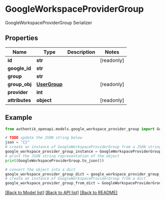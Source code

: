 # GoogleWorkspaceProviderGroup

GoogleWorkspaceProviderGroup Serializer

## Properties

Name | Type | Description | Notes
------------ | ------------- | ------------- | -------------
**id** | **str** |  | [readonly] 
**google_id** | **str** |  | 
**group** | **str** |  | 
**group_obj** | [**UserGroup**](UserGroup.md) |  | [readonly] 
**provider** | **int** |  | 
**attributes** | **object** |  | [readonly] 

## Example

```python
from authentik_openapi.models.google_workspace_provider_group import GoogleWorkspaceProviderGroup

# TODO update the JSON string below
json = "{}"
# create an instance of GoogleWorkspaceProviderGroup from a JSON string
google_workspace_provider_group_instance = GoogleWorkspaceProviderGroup.from_json(json)
# print the JSON string representation of the object
print(GoogleWorkspaceProviderGroup.to_json())

# convert the object into a dict
google_workspace_provider_group_dict = google_workspace_provider_group_instance.to_dict()
# create an instance of GoogleWorkspaceProviderGroup from a dict
google_workspace_provider_group_from_dict = GoogleWorkspaceProviderGroup.from_dict(google_workspace_provider_group_dict)
```
[[Back to Model list]](../README.md#documentation-for-models) [[Back to API list]](../README.md#documentation-for-api-endpoints) [[Back to README]](../README.md)


